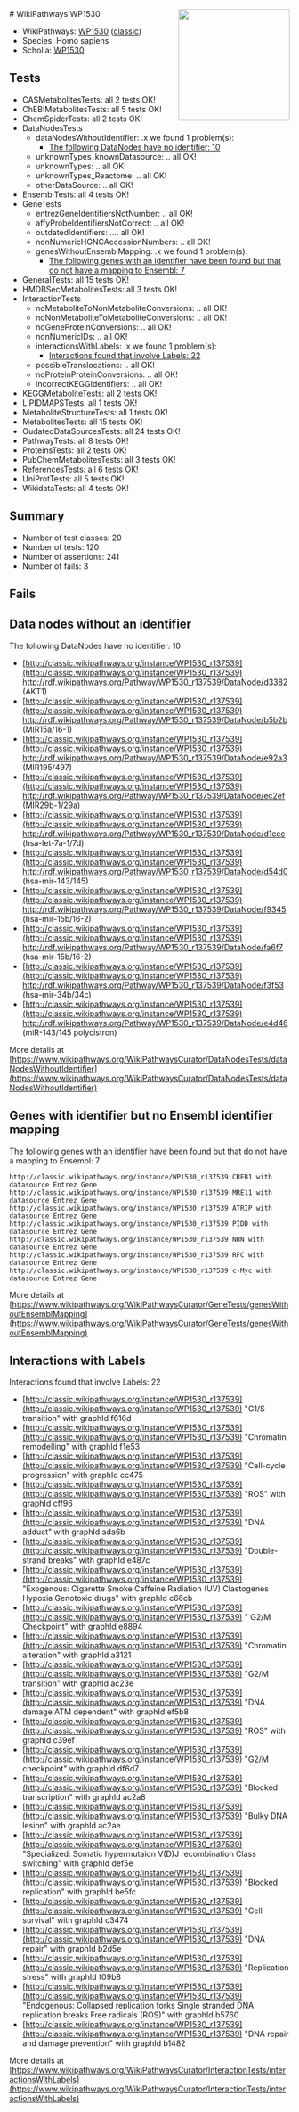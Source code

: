 <img style="float: right; width: 200px" src="https://upload.wikimedia.org/wikipedia/commons/thumb/8/83/Wplogo_with_text_500.png/640px-Wplogo_with_text_500.png" />
# WikiPathways WP1530

* WikiPathways: [WP1530](https://wikipathways.org/pathways/WP1530) ([classic](https://classic.wikipathways.org/instance/WP1530))
* Species: Homo sapiens
* Scholia: [WP1530](https://scholia.toolforge.org/wikipathways/WP1530)
## Tests
* CASMetabolitesTests: all 2 tests OK!
* ChEBIMetabolitesTests: all 5 tests OK!
* ChemSpiderTests: all 2 tests OK!
* DataNodesTests
    * dataNodesWithoutIdentifier: .x we found 1 problem(s):
        * [The following DataNodes have no identifier: 10](#8792c490)
    * unknownTypes_knownDatasource: .. all OK!
    * unknownTypes: .. all OK!
    * unknownTypes_Reactome: .. all OK!
    * otherDataSource: .. all OK!
* EnsemblTests: all 4 tests OK!
* GeneTests
    * entrezGeneIdentifiersNotNumber: .. all OK!
    * affyProbeIdentifiersNotCorrect: .. all OK!
    * outdatedIdentifiers: .... all OK!
    * nonNumericHGNCAccessionNumbers: .. all OK!
    * genesWithoutEnsemblMapping: .x we found 1 problem(s):
        * [The following genes with an identifier have been found but that do not have a mapping to Ensembl: 7](#40286d89)
* GeneralTests: all 15 tests OK!
* HMDBSecMetabolitesTests: all 3 tests OK!
* InteractionTests
    * noMetaboliteToNonMetaboliteConversions: .. all OK!
    * noNonMetaboliteToMetaboliteConversions: .. all OK!
    * noGeneProteinConversions: .. all OK!
    * nonNumericIDs: .. all OK!
    * interactionsWithLabels: .x we found 1 problem(s):
        * [Interactions found that involve Labels: 22](#fe97a8d9)
    * possibleTranslocations: .. all OK!
    * noProteinProteinConversions: .. all OK!
    * incorrectKEGGIdentifiers: .. all OK!
* KEGGMetaboliteTests: all 2 tests OK!
* LIPIDMAPSTests: all 1 tests OK!
* MetaboliteStructureTests: all 1 tests OK!
* MetabolitesTests: all 15 tests OK!
* OudatedDataSourcesTests: all 24 tests OK!
* PathwayTests: all 8 tests OK!
* ProteinsTests: all 2 tests OK!
* PubChemMetabolitesTests: all 3 tests OK!
* ReferencesTests: all 6 tests OK!
* UniProtTests: all 5 tests OK!
* WikidataTests: all 4 tests OK!


## Summary

* Number of test classes: 20
* Number of tests: 120
* Number of assertions: 241
* Number of fails: 3

## Fails

<a name="8792c490" />

## Data nodes without an identifier

The following DataNodes have no identifier: 10

* [http://classic.wikipathways.org/instance/WP1530_r137539](http://classic.wikipathways.org/instance/WP1530_r137539) http://rdf.wikipathways.org/Pathway/WP1530_r137539/DataNode/d3382 (AKT1)
* [http://classic.wikipathways.org/instance/WP1530_r137539](http://classic.wikipathways.org/instance/WP1530_r137539) http://rdf.wikipathways.org/Pathway/WP1530_r137539/DataNode/b5b2b (MIR15a/16-1)
* [http://classic.wikipathways.org/instance/WP1530_r137539](http://classic.wikipathways.org/instance/WP1530_r137539) http://rdf.wikipathways.org/Pathway/WP1530_r137539/DataNode/e92a3 (MIR195/497)
* [http://classic.wikipathways.org/instance/WP1530_r137539](http://classic.wikipathways.org/instance/WP1530_r137539) http://rdf.wikipathways.org/Pathway/WP1530_r137539/DataNode/ec2ef (MIR29b-1/29a)
* [http://classic.wikipathways.org/instance/WP1530_r137539](http://classic.wikipathways.org/instance/WP1530_r137539) http://rdf.wikipathways.org/Pathway/WP1530_r137539/DataNode/d1ecc (hsa-let-7a-1/7d)
* [http://classic.wikipathways.org/instance/WP1530_r137539](http://classic.wikipathways.org/instance/WP1530_r137539) http://rdf.wikipathways.org/Pathway/WP1530_r137539/DataNode/d54d0 (hsa-mir-143/145)
* [http://classic.wikipathways.org/instance/WP1530_r137539](http://classic.wikipathways.org/instance/WP1530_r137539) http://rdf.wikipathways.org/Pathway/WP1530_r137539/DataNode/f9345 (hsa-mir-15b/16-2)
* [http://classic.wikipathways.org/instance/WP1530_r137539](http://classic.wikipathways.org/instance/WP1530_r137539) http://rdf.wikipathways.org/Pathway/WP1530_r137539/DataNode/fa6f7 (hsa-mir-15b/16-2)
* [http://classic.wikipathways.org/instance/WP1530_r137539](http://classic.wikipathways.org/instance/WP1530_r137539) http://rdf.wikipathways.org/Pathway/WP1530_r137539/DataNode/f3f53 (hsa-mir-34b/34c)
* [http://classic.wikipathways.org/instance/WP1530_r137539](http://classic.wikipathways.org/instance/WP1530_r137539) http://rdf.wikipathways.org/Pathway/WP1530_r137539/DataNode/e4d46 (miR-143/145 polycistron)


More details at [https://www.wikipathways.org/WikiPathwaysCurator/DataNodesTests/dataNodesWithoutIdentifier](https://www.wikipathways.org/WikiPathwaysCurator/DataNodesTests/dataNodesWithoutIdentifier)

<a name="40286d89" />

## Genes with identifier but no Ensembl identifier mapping

The following genes with an identifier have been found but that do not have a mapping to Ensembl: 7
```
http://classic.wikipathways.org/instance/WP1530_r137539 CREB1 with datasource Entrez Gene
http://classic.wikipathways.org/instance/WP1530_r137539 MRE11 with datasource Entrez Gene
http://classic.wikipathways.org/instance/WP1530_r137539 ATRIP with datasource Entrez Gene
http://classic.wikipathways.org/instance/WP1530_r137539 PIDD with datasource Entrez Gene
http://classic.wikipathways.org/instance/WP1530_r137539 NBN with datasource Entrez Gene
http://classic.wikipathways.org/instance/WP1530_r137539 RFC with datasource Entrez Gene
http://classic.wikipathways.org/instance/WP1530_r137539 c-Myc with datasource Entrez Gene
```

More details at [https://www.wikipathways.org/WikiPathwaysCurator/GeneTests/genesWithoutEnsemblMapping](https://www.wikipathways.org/WikiPathwaysCurator/GeneTests/genesWithoutEnsemblMapping)

<a name="fe97a8d9" />

## Interactions with Labels

Interactions found that involve Labels: 22

* [http://classic.wikipathways.org/instance/WP1530_r137539](http://classic.wikipathways.org/instance/WP1530_r137539) "G1/S transition" with graphId f616d
* [http://classic.wikipathways.org/instance/WP1530_r137539](http://classic.wikipathways.org/instance/WP1530_r137539) "Chromatin remodelling" with graphId f1e53
* [http://classic.wikipathways.org/instance/WP1530_r137539](http://classic.wikipathways.org/instance/WP1530_r137539) "Cell-cycle progression" with graphId cc475
* [http://classic.wikipathways.org/instance/WP1530_r137539](http://classic.wikipathways.org/instance/WP1530_r137539) "ROS" with graphId cff96
* [http://classic.wikipathways.org/instance/WP1530_r137539](http://classic.wikipathways.org/instance/WP1530_r137539) "DNA adduct" with graphId ada6b
* [http://classic.wikipathways.org/instance/WP1530_r137539](http://classic.wikipathways.org/instance/WP1530_r137539) "Double-strand breaks" with graphId e487c
* [http://classic.wikipathways.org/instance/WP1530_r137539](http://classic.wikipathways.org/instance/WP1530_r137539) "Exogenous: Cigarette Smoke Caffeine Radiation (UV) Clastogenes Hypoxia Genotoxic drugs" with graphId c66cb
* [http://classic.wikipathways.org/instance/WP1530_r137539](http://classic.wikipathways.org/instance/WP1530_r137539) " G2/M Checkpoint" with graphId e8894
* [http://classic.wikipathways.org/instance/WP1530_r137539](http://classic.wikipathways.org/instance/WP1530_r137539) "Chromatin alteration" with graphId a3121
* [http://classic.wikipathways.org/instance/WP1530_r137539](http://classic.wikipathways.org/instance/WP1530_r137539) "G2/M transition" with graphId ac23e
* [http://classic.wikipathways.org/instance/WP1530_r137539](http://classic.wikipathways.org/instance/WP1530_r137539) "DNA damage ATM dependent" with graphId ef5b8
* [http://classic.wikipathways.org/instance/WP1530_r137539](http://classic.wikipathways.org/instance/WP1530_r137539) "ROS" with graphId c39ef
* [http://classic.wikipathways.org/instance/WP1530_r137539](http://classic.wikipathways.org/instance/WP1530_r137539) "G2/M checkpoint" with graphId df6d7
* [http://classic.wikipathways.org/instance/WP1530_r137539](http://classic.wikipathways.org/instance/WP1530_r137539) "Blocked transcription" with graphId ac2a8
* [http://classic.wikipathways.org/instance/WP1530_r137539](http://classic.wikipathways.org/instance/WP1530_r137539) "Bulky DNA lesion" with graphId ac2ae
* [http://classic.wikipathways.org/instance/WP1530_r137539](http://classic.wikipathways.org/instance/WP1530_r137539) "Specialized: Somatic hypermutaion V(D)J recombination Class switching" with graphId def5e
* [http://classic.wikipathways.org/instance/WP1530_r137539](http://classic.wikipathways.org/instance/WP1530_r137539) "Blocked replication" with graphId be5fc
* [http://classic.wikipathways.org/instance/WP1530_r137539](http://classic.wikipathways.org/instance/WP1530_r137539) "Cell survival" with graphId c3474
* [http://classic.wikipathways.org/instance/WP1530_r137539](http://classic.wikipathways.org/instance/WP1530_r137539) "DNA repair" with graphId b2d5e
* [http://classic.wikipathways.org/instance/WP1530_r137539](http://classic.wikipathways.org/instance/WP1530_r137539) "Replication stress" with graphId f09b8
* [http://classic.wikipathways.org/instance/WP1530_r137539](http://classic.wikipathways.org/instance/WP1530_r137539) "Endogenous: Collapsed replication forks Single stranded DNA replication breaks Free radicals (ROS)" with graphId b5760
* [http://classic.wikipathways.org/instance/WP1530_r137539](http://classic.wikipathways.org/instance/WP1530_r137539) "DNA repair and  damage prevention" with graphId b1482


More details at [https://www.wikipathways.org/WikiPathwaysCurator/InteractionTests/interactionsWithLabels](https://www.wikipathways.org/WikiPathwaysCurator/InteractionTests/interactionsWithLabels)

